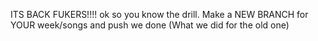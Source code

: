 ITS BACK FUKERS!!!! ok so you know the drill. Make a NEW BRANCH for YOUR week/songs and push we done (What we did for the old one)
